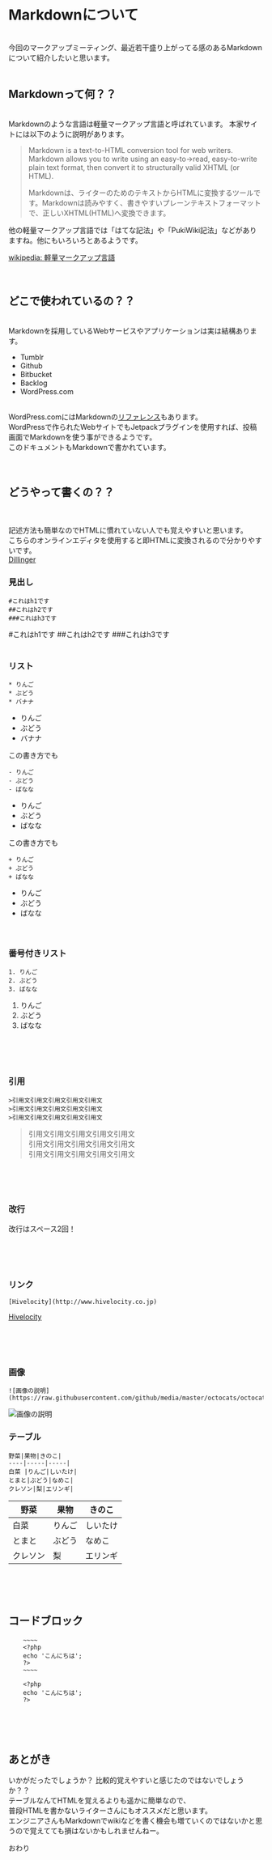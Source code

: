 # Markdownについて
&nbsp;  
今回のマークアップミーティング、最近若干盛り上がってる感のあるMarkdownについて紹介したいと思います。  
&nbsp;
&nbsp;
&nbsp;
&nbsp;
## Markdownって何？？  
&nbsp;  
Markdownのような言語は軽量マークアップ言語と呼ばれています。
本家サイトには以下のように説明があります。
>Markdown is a text-to-HTML conversion tool for web writers. Markdown allows you to write using an easy-to->read, easy-to-write plain text format, then convert it to structurally valid XHTML (or HTML).
>  
>Markdownは、ライターのためのテキストからHTMLに変換するツールです。Markdownは読みやすく、書きやすいプレーンテキストフォーマットで、正しいXHTML(HTML)へ変換できます。

他の軽量マークアップ言語では「はてな記法」や「PukiWiki記法」などがありますね。他にもいろいろとあるようです。
  
<a href="http://ja.wikipedia.org/wiki/%E8%BB%BD%E9%87%8F%E3%83%9E%E3%83%BC%E3%82%AF%E3%82%A2%E3%83%83%E3%83%97%E8%A8%80%E8%AA%9E" target="_blank">wikipedia: 軽量マークアップ言語</a>

&nbsp;
&nbsp;
## どこで使われているの？？
&nbsp;  
Markdownを採用しているWebサービスやアプリケーションは実は結構あります。  
* Tumblr
* Github
* Bitbucket
* Backlog
* WordPress.com
  
&nbsp;  
WordPress.comにはMarkdownの<a href="http://en.support.wordpress.com/markdown-quick-reference/" target="_blank">リファレンス</a>もあります。  
WordPressで作られたWebサイトでもJetpackプラグインを使用すれば、投稿画面でMarkdownを使う事ができるようです。  
このドキュメントもMarkdownで書かれています。  
&nbsp;  
&nbsp;  
## どうやって書くの？？
&nbsp;  
&nbsp;  
記述方法も簡単なのでHTMLに慣れていない人でも覚えやすいと思います。  
こちらのオンラインエディタを使用すると即HTMLに変換されるので分かりやすいです。  
<a href="http://dillinger.io/" target="_blank">Dillinger</a>
&nbsp;  

###  見出し  
~~~~
#これはh1です  
##これはh2です  
###これはh3です
~~~~
#これはh1です
##これはh2です
###これはh3です
&nbsp;  
&nbsp;  
###  リスト
~~~~
* りんご
* ぶどう
* バナナ
~~~~

* りんご
* ぶどう
* バナナ

この書き方でも
~~~~
- りんご
- ぶどう
- ばなな
~~~~
- りんご
- ぶどう
- ばなな

この書き方でも
~~~~
+ りんご
+ ぶどう
+ ばなな
~~~~
+ りんご
+ ぶどう
+ ばなな
&nbsp;  
&nbsp;  
&nbsp;  

### 番号付きリスト
~~~~
1. りんご
2. ぶどう
3. ばなな
~~~~
1. りんご
2. ぶどう
3. ばなな

&nbsp;  
&nbsp;  
&nbsp;  

### 引用
~~~~
>引用文引用文引用文引用文引用文
>引用文引用文引用文引用文引用文
>引用文引用文引用文引用文引用文
~~~~
>引用文引用文引用文引用文引用文  
>引用文引用文引用文引用文引用文  
>引用文引用文引用文引用文引用文  

&nbsp;  
&nbsp;  
&nbsp;  

### 改行
改行はスペース2回！

&nbsp;  
&nbsp;  
&nbsp;  

### リンク
~~~~
[Hivelocity](http://www.hivelocity.co.jp)
~~~~
[Hivelocity](http://www.hivelocity.co.jp)

&nbsp;  
&nbsp;  
&nbsp;  

### 画像
~~~~
![画像の説明](https://raw.githubusercontent.com/github/media/master/octocats/octocat.png)
~~~~
![画像の説明](https://raw.githubusercontent.com/github/media/master/octocats/octocat.png)

### テーブル

~~~~
野菜|果物|きのこ|
----|-----|-----|
白菜 |りんご|しいたけ|
とまと|ぶどう|なめこ|
クレソン|梨|エリンギ|
~~~~

野菜| 果物 |きのこ|
----|-----|-----|
白菜 |りんご|しいたけ|
とまと|ぶどう|なめこ|
クレソン|梨|エリンギ|

&nbsp;  
&nbsp;  
&nbsp;  

## コードブロック
~~~~
    ~~~~
    <?php
    echo 'こんにちは';
    ?>
    ~~~~
~~~~
~~~~
    <?php
    echo 'こんにちは';
    ?>
~~~~

&nbsp;  
&nbsp;  
&nbsp;  
## あとがき


いかがだったでしょうか？
比較的覚えやすいと感じたのではないでしょうか？？  
テーブルなんてHTMLを覚えるよりも遥かに簡単なので、  
普段HTMLを書かないライターさんにもオススメだと思います。  
エンジニアさんもMarkdownでwikiなどを書く機会も増ていくのではないかと思うので覚えてても損はないかもしれませんねー。  

おわり

